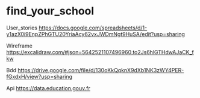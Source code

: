 # find_your_school

User_stories
https://docs.google.com/spreadsheets/d/1-y1azX0i9EnpZPhGTU20YriaAcy62vxJWDmNgt9HuSA/edit?usp=sharing

Wireframe
https://excalidraw.com/#json=5642521107496960,to2Js6hlGTHdwAJaCK_fkw

Bdd
https://drive.google.com/file/d/130oKkQqknX9dXb1NK3zWY4PER-fGxdxH/view?usp=sharing

Api
https://data.education.gouv.fr
